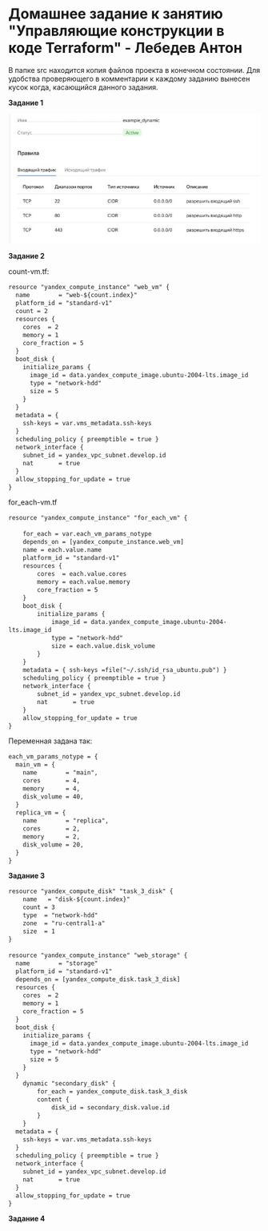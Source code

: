 # Домашнее задание к занятию "Управляющие конструкции в коде Terraform" - Лебедев Антон

В папке src находится копия файлов проекта в конечном состоянии. Для удобства проверяющего в комментарии к каждому заданию вынесен кусок когда, касающийся данного задания.

**Задание 1**

![Screenshot_1](https://github.com/Lebedun/HomeWork-Blank/blob/t03/img/Screenshot_1.jpg)

**Задание 2**

count-vm.tf:

```
resource "yandex_compute_instance" "web_vm" {
  name        = "web-${count.index}"
  platform_id = "standard-v1"
  count = 2
  resources {
    cores  = 2
    memory = 1
    core_fraction = 5
  }
  boot_disk {
    initialize_params {
      image_id = data.yandex_compute_image.ubuntu-2004-lts.image_id
      type = "network-hdd"
      size = 5
    }   
  }
  metadata = {
    ssh-keys = var.vms_metadata.ssh-keys
  }
  scheduling_policy { preemptible = true }
  network_interface { 
    subnet_id = yandex_vpc_subnet.develop.id
    nat       = true
  }
  allow_stopping_for_update = true
}

```

for_each-vm.tf
```
resource "yandex_compute_instance" "for_each_vm" {

    for_each = var.each_vm_params_notype
    depends_on = [yandex_compute_instance.web_vm]
    name = each.value.name
    platform_id = "standard-v1"
    resources {
        cores  = each.value.cores
        memory = each.value.memory
        core_fraction = 5
    }
    boot_disk {
        initialize_params {
            image_id = data.yandex_compute_image.ubuntu-2004-lts.image_id
            type = "network-hdd"
            size = each.value.disk_volume
        }   
    }
    metadata = { ssh-keys =file("~/.ssh/id_rsa_ubuntu.pub") }
    scheduling_policy { preemptible = true }
    network_interface { 
        subnet_id = yandex_vpc_subnet.develop.id
        nat       = true
    }
    allow_stopping_for_update = true
}
```

Переменная задана так:
```
each_vm_params_notype = {
  main_vm = {
    name        = "main",
    cores       = 4,
    memory      = 4,
    disk_volume = 40,    
  }
  replica_vm = {
    name        = "replica",
    cores       = 2,
    memory      = 2,
    disk_volume = 20,    
  }
}
```

**Задание 3**

```
resource "yandex_compute_disk" "task_3_disk" {
    name   = "disk-${count.index}"
    count = 3
    type  = "network-hdd"
    zone  = "ru-central1-a"
    size  = 1
}

resource "yandex_compute_instance" "web_storage" {
  name        = "storage"
  platform_id = "standard-v1"
  depends_on = [yandex_compute_disk.task_3_disk]
  resources {
    cores  = 2
    memory = 1
    core_fraction = 5
  }
  boot_disk {
    initialize_params {
      image_id = data.yandex_compute_image.ubuntu-2004-lts.image_id
      type = "network-hdd"
      size = 5
    }   
  }
    dynamic "secondary_disk" {
        for_each = yandex_compute_disk.task_3_disk
        content {
            disk_id = secondary_disk.value.id
        }    
    }
  metadata = {
    ssh-keys = var.vms_metadata.ssh-keys
  }
  scheduling_policy { preemptible = true }
  network_interface { 
    subnet_id = yandex_vpc_subnet.develop.id
    nat       = true
  }
  allow_stopping_for_update = true
}
```

**Задание 4**
